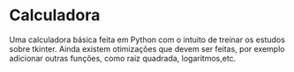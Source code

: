 # Calculadora
Uma calculadora básica feita em Python com o intuito de treinar os estudos sobre tkinter.
Ainda existem otimizações que devem ser feitas, por exemplo adicionar outras funções, como raiz quadrada, logaritmos,etc.
